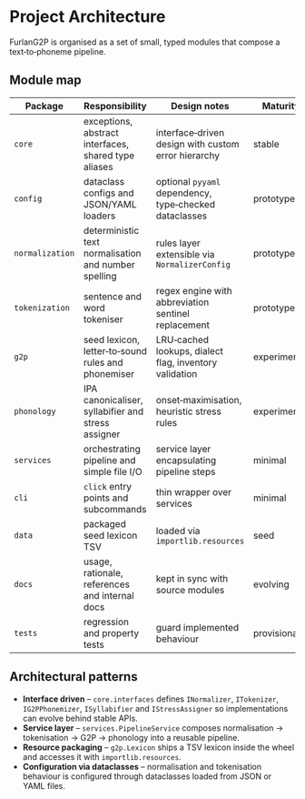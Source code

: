 # Project Architecture

FurlanG2P is organised as a set of small, typed modules that compose a text‑to‑phoneme pipeline.

## Module map

| Package | Responsibility | Design notes | Maturity |
| --- | --- | --- | --- |
| `core` | exceptions, abstract interfaces, shared type aliases | interface‑driven design with custom error hierarchy | stable |
| `config` | dataclass configs and JSON/YAML loaders | optional `pyyaml` dependency, type‑checked dataclasses | prototype |
| `normalization` | deterministic text normalisation and number spelling | rules layer extensible via `NormalizerConfig` | prototype |
| `tokenization` | sentence and word tokeniser | regex engine with abbreviation sentinel replacement | prototype |
| `g2p` | seed lexicon, letter‑to‑sound rules and phonemiser | LRU‑cached lookups, dialect flag, inventory validation | experimental |
| `phonology` | IPA canonicaliser, syllabifier and stress assigner | onset‑maximisation, heuristic stress rules | experimental |
| `services` | orchestrating pipeline and simple file I/O | service layer encapsulating pipeline steps | minimal |
| `cli` | `click` entry points and subcommands | thin wrapper over services | minimal |
| `data` | packaged seed lexicon TSV | loaded via `importlib.resources` | seed |
| `docs` | usage, rationale, references and internal docs | kept in sync with source modules | evolving |
| `tests` | regression and property tests | guard implemented behaviour | provisional |

## Architectural patterns

- **Interface driven** – `core.interfaces` defines `INormalizer`, `ITokenizer`, `IG2PPhonemizer`, `ISyllabifier` and `IStressAssigner` so implementations can evolve behind stable APIs.
- **Service layer** – `services.PipelineService` composes normalisation → tokenisation → G2P → phonology into a reusable pipeline.
- **Resource packaging** – `g2p.Lexicon` ships a TSV lexicon inside the wheel and accesses it with `importlib.resources`.
- **Configuration via dataclasses** – normalisation and tokenisation behaviour is configured through dataclasses loaded from JSON or YAML files.
